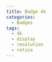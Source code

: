 ```yaml
---
title: Badge 4k
categories:
  - Badges
tags:
  - 4k
  - display
  - resolution
  - retina
---
```

